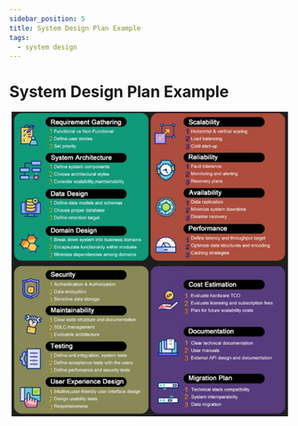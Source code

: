 ```yaml
---
sidebar_position: 5
title: System Design Plan Example
tags:
  - system design
---
```


# System Design Plan Example

![System Design Plan Example](./images/system-design-plan-example.png)